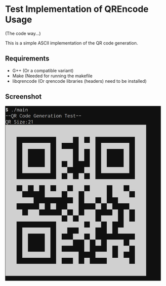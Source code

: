 # Test Implementation of QREncode Usage

(The code way...)

This is a simple ASCII implementation of the QR code generation.

## Requirements

* G++ (Or a compatible variant)
* Make (Needed for running the makefile
* libqrencode (Or qrencode libraries (headers) need to be installed)

## Screenshot

![Screenshot](screenshot.jpg)
